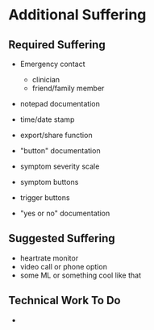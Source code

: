 # Additional Suffering

## Required Suffering

- Emergency contact
  - clinician
  - friend/family member
- notepad documentation
- time/date stamp
- export/share function

- "button" documentation
- symptom severity scale
- symptom buttons
- trigger buttons
- "yes or no" documentation

## Suggested Suffering

- heartrate monitor
- video call or phone option
- some ML or something cool like that

## Technical Work To Do

- 